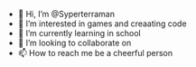 - 👋 Hi, I’m @Syperterraman
- 👀 I’m interested in games and creaating code
- 🌱 I’m currently learning in school
- 💞️ I’m looking to collaborate on 
- 📫 How to reach me be a cheerful person

<!---
Syperterraman/Syperterraman is a ✨ special ✨ repository because its `README.md` (this file) appears on your GitHub profile.
You can click the Preview link to take a look at your changes.
--->
